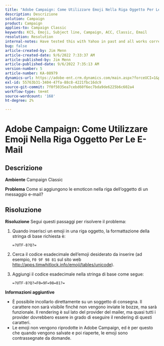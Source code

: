 ```yaml
---
title: "Adobe Campaign: Come Utilizzare Emoji Nella Riga Oggetto Per Le E-Mail"
description: Descrizione
solution: Campaign
product: Campaign
applies-to: Campaign Classic
keywords: KCS, Emoji, Subject line, Campaign, ACC, Classic, Email
resolution: Resolution
internal-notes: Have tested this with Yahoo in past and all works correctly, but Microsoft Outlook only displays the encoding
bug: false
article-created-by: Jim Menn
article-created-date: 9/6/2022 7:33:37 AM
article-published-by: Jim Menn
article-published-date: 9/6/2022 7:35:13 AM
version-number: 5
article-number: KA-08979
dynamics-url: https://adobe-ent.crm.dynamics.com/main.aspx?forceUCI=1&pagetype=entityrecord&etn=knowledgearticle&id=dbbd8a36-b62d-ed11-9db1-0022480866ad
exl-id: 55763b31-3404-47fa-88c8-4221fbc16dc9
source-git-commit: 7f0f5035ea7cebd60f6ec7bda9de6225b6c602a4
workflow-type: tm+mt
source-wordcount: '168'
ht-degree: 2%

---
```


# Adobe Campaign: Come Utilizzare Emoji Nella Riga Oggetto Per Le E-Mail

## Descrizione


<b>Ambiente</b>
Campaign Classic

<b>Problema</b>
Come si aggiungono le emoticon nella riga dell’oggetto di un messaggio e-mail?




## Risoluzione


<b>Risoluzione</b>
Segui questi passaggi per risolvere il problema:

1. Quando inserisci un emoji in una riga oggetto, la formattazione della stringa di base richiesta è:

   `=?UTF-8?Q?=`
2. Cerca il codice esadecimale dell’emoji desiderato da inserire (ad esempio, `F0 9F 98 81` sul sito web http://apps.timwhitlock.info/emoji/tables/unicode).
3. Aggiungi il codice esadecimale nella stringa di base come segue:

   `=?UTF-8?Q?=F0=9F=98=81?=`


<b>Informazioni aggiuntive</b>

- È possibile incollarlo direttamente su un soggetto di consegna. Il carattere non sarà visibile finché non vengono inviate le bozze, ma sarà funzionale. Il rendering è sul lato del provider del mailer, ma quasi tutti i provider dovrebbero essere in grado di eseguire il rendering di questi caratteri.
- Le emoji non vengono riprodotte in Adobe Campaign, ed è per questo che quando vengono salvate e poi riaperte, le emoji sono contrassegnate da domande.

